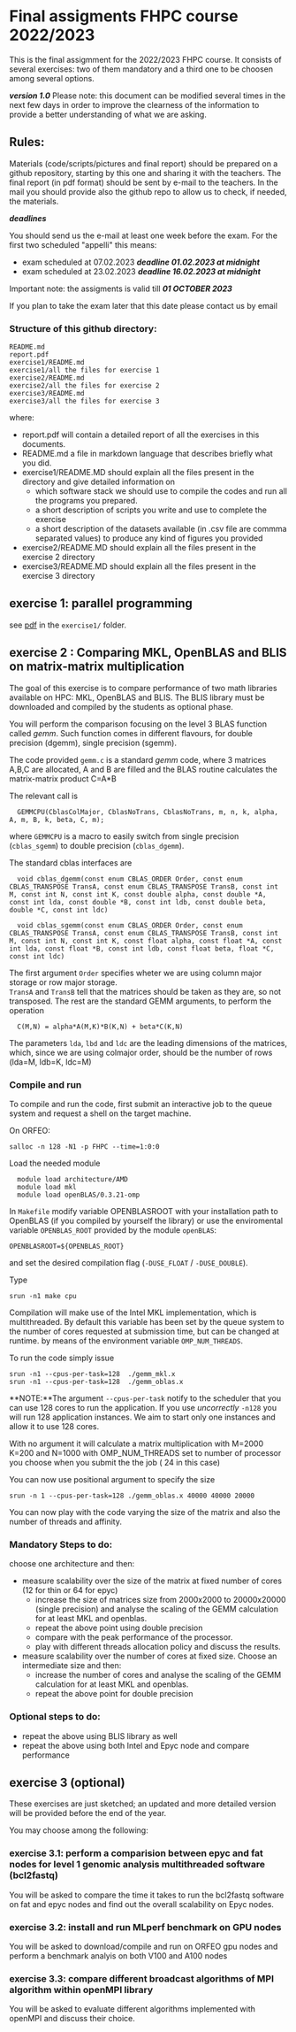 # Final assigments  FHPC course 2022/2023



This is the final assigmment for the 2022/2023 FHPC course.
It consists of several exercises:  two of them mandatory and a third one to be choosen among several options.

***version 1.0***
Please note: this document can be modified several times in the next few days in order to improve the clearness of the information to provide a better understanding of what we are asking.


## Rules:

Materials (code/scripts/pictures and final report)  should be prepared on a github repository, starting by this one and sharing it with the teachers.
The final report (in pdf format) should be sent by e-mail to the teachers.
In the mail you should provide also the github repo to allow us to check, if needed, the materials.

***deadlines***

You should send us the e-mail at least one week before the exam.
For the first two  scheduled "appelli" this means:

 - exam scheduled at 07.02.2023  ***deadline 01.02.2023 at midnight*** 
 - exam scheduled at 23.02.2023  ***deadline 16.02.2023 at midnight***
  
Important note: the assigments is valid till ***01 OCTOBER 2023***

If you plan  to take the exam later that this date please contact us by email


### Structure of this github directory: 

````
README.md 
report.pdf
exercise1/README.md 
exercise1/all the files for exercise 1 
exercise2/README.md 
exercise2/all the files for exercise 2
exercise3/README.md 
exercise3/all the files for exercise 3
````

where: 

- report.pdf  will contain a detailed report of all the exercises in this documents.
- README.md  a file in markdown language that describes briefly what you did. 
- exercise1/README.MD should explain all the files present in the directory and give detailed information on 
  - which software stack we should use to compile the codes and run all the programs you prepared.
  - a short description of scripts you write and use to complete the exercise 
  - a short description of the datasets available (in .csv file are commma separated values) to produce any kind of figures you provided
 - exercise2/README.MD should explain all the files present in the exercise 2 directory
 - exercise3/README.MD should explain all the files present in the exercise 3 directory
 
	    
## exercise 1:  parallel  programming  

see [pdf](./exercise1/Assignment_exercise1.pdf) in the `exercise1/` folder.
 
## exercise 2 : Comparing MKL, OpenBLAS and BLIS on matrix-matrix multiplication 

The goal of this exercise is to compare performance of two math libraries available on HPC: MKL, OpenBLAS and BLIS.
The BLIS library must be downloaded and compiled by the students as optional phase.

You will perform the comparison focusing on the level 3 BLAS function called *gemm*. Such function comes in different flavours, for double precision (dgemm), single precision (sgemm).

The code  provided ``gemm.c`` is a standard *gemm* code, where 3 matrices A,B,C are allocated, A and B are filled and the BLAS routine calculates the matrix-matrix product C=A\*B

The relevant call is 

```
  GEMMCPU(CblasColMajor, CblasNoTrans, CblasNoTrans, m, n, k, alpha, A, m, B, k, beta, C, m);
```

where ``GEMMCPU`` is a macro to easily switch from single precision (``cblas_sgemm``) to double precision (``cblas_dgemm``).

The standard cblas interfaces are

```
  void cblas_dgemm(const enum CBLAS_ORDER Order, const enum CBLAS_TRANSPOSE TransA, const enum CBLAS_TRANSPOSE TransB, const int M, const int N, const int K, const double alpha, const double *A, const int lda, const double *B, const int ldb, const double beta, double *C, const int ldc)

  void cblas_sgemm(const enum CBLAS_ORDER Order, const enum CBLAS_TRANSPOSE TransA, const enum CBLAS_TRANSPOSE TransB, const int M, const int N, const int K, const float alpha, const float *A, const int lda, const float *B, const int ldb, const float beta, float *C, const int ldc)
```

The first argument ``Order`` specifies wheter we are using column major storage or row major storage.  
``TransA`` and ``TransB`` tell that the matrices should be taken as they are, so not transposed. The rest are the standard GEMM arguments, to perform the operation

```
  C(M,N) = alpha*A(M,K)*B(K,N) + beta*C(K,N)
```

The parameters ``lda``, ``lbd`` and ``ldc`` are the leading dimensions of the matrices, which, since we are using colmajor order, should be the number of rows (lda=M, ldb=K, ldc=M)

### Compile and run 

To compile and run the code, first submit an interactive job to the queue system and request a shell on the target machine.

On ORFEO: 
```
salloc -n 128 -N1 -p FHPC --time=1:0:0
```

Load the needed module 

```
  module load architecture/AMD
  module load mkl
  module load openBLAS/0.3.21-omp
```  

In ``Makefile``  modify variable OPENBLASROOT with your installation path to OpenBLAS (if you compiled by yourself the library) or use the enviromental variable `OPENBLAS_ROOT` provided by the module `openBLAS`:

```  
OPENBLASROOT=${OPENBLAS_ROOT}
```

and set the desired compilation flag (``-DUSE_FLOAT`` / ``-DUSE_DOUBLE``).

Type 

```
srun -n1 make cpu
```

Compilation will make use of the Intel MKL implementation, which is multithreaded. By default this variable has been set by the queue system to the number of cores requested at submission time, but can be changed at runtime. by means of the  environment variable ``OMP_NUM_THREADS``.

To run the code simply issue

```
srun -n1 --cpus-per-task=128  ./gemm_mkl.x 
srun -n1 --cpus-per-task=128  ./gemm_oblas.x

```

**NOTE:**The argument `--cpus-per-task` notify to the scheduler that you can use 128 cores to run the application. If you use *uncorrectly* `-n128` you will run 128 application instances. We aim to start only one instances and allow it to use 128 cores. 

With no argument it will calculate a matrix multiplication with M=2000 K=200 and N=1000 with OMP_NUM_THREADS set to number of processor you choose when you submit the the job ( 24 in this case)

You can now use positional argument to specify the size

```
srun -n 1 --cpus-per-task=128 ./gemm_oblas.x 40000 40000 20000
```

You can now play with the code varying the size of the matrix and also the number of threads and affinity. 

### Mandatory Steps to do:

choose one architecture and then:

-  measure scalability over the size of the matrix at fixed number of cores (12 for thin or  64 for epyc)
   - increase the size of matrices size from 2000x2000  to 20000x20000 (single precision) and analyse the scaling of the GEMM calculation for at least MKL and openblas.
   - repeat the above point using double precision 
   - compare with the peak performance of the processor.
   - play with different threads allocation policy and discuss the results.
- measure scalability over the number of cores at fixed size. Choose an intermediate size and then:
  - increase the number of cores and analyse the scaling of the GEMM calculation for at least MKL and openblas.
  - repeat the above point for double precision

### Optional steps to do:

   - repeat the above using BLIS library as well
   - repeat the above using both Intel and Epyc node and compare performance
  





## exercise 3 (optional)

These exercises are just sketched; an updated and more detailed version will be provided before the end of the year.

You may choose among the following:

### exercise 3.1: perform a comparision between epyc and fat nodes for level 1 genomic analysis multithreaded software (bcl2fastq)

You will be asked to compare the time it takes to run the bcl2fastq software on  fat and epyc nodes and find out the overall scalability on Epyc nodes.

### exercise 3.2: install and run MLperf benchmark on GPU nodes 

You will be asked to download/compile and run on ORFEO gpu nodes and perform a benchmark analyis on both V100 and A100 nodes 

### exercise 3.3: compare different broadcast algorithms of MPI algorithm within openMPI library

You will be asked to evaluate different algorithms implemented with openMPI and discuss their choice.





